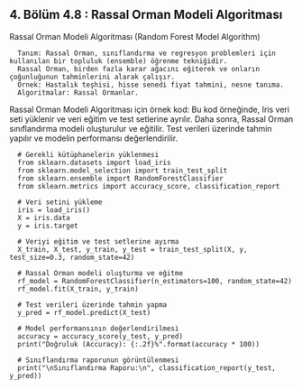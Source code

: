 ## 4. Bölüm 4.8 : Rassal Orman Modeli Algoritması

Rassal Orman Modeli Algoritması (Random Forest Model Algorithm)

      Tanım: Rassal Orman, sınıflandırma ve regresyon problemleri için kullanılan bir topluluk (ensemble) öğrenme tekniğidir. 
      Rassal Orman, birden fazla karar ağacını eğiterek ve onların çoğunluğunun tahminlerini alarak çalışır.
      Örnek: Hastalık teşhisi, hisse senedi fiyat tahmini, nesne tanıma.
      Algoritmalar: Rassal Ormanlar.


Rassal Orman Modeli Algoritması için örnek kod: Bu kod örneğinde, Iris veri seti yüklenir ve veri eğitim ve test setlerine ayrılır. Daha sonra, Rassal Orman sınıflandırma modeli oluşturulur ve eğitilir. Test verileri üzerinde tahmin yapılır ve modelin performansı değerlendirilir.

      # Gerekli kütüphanelerin yüklenmesi
      from sklearn.datasets import load_iris
      from sklearn.model_selection import train_test_split
      from sklearn.ensemble import RandomForestClassifier
      from sklearn.metrics import accuracy_score, classification_report
      
      # Veri setini yükleme
      iris = load_iris()
      X = iris.data
      y = iris.target
      
      # Veriyi eğitim ve test setlerine ayırma
      X_train, X_test, y_train, y_test = train_test_split(X, y, test_size=0.3, random_state=42)
      
      # Rassal Orman modeli oluşturma ve eğitme
      rf_model = RandomForestClassifier(n_estimators=100, random_state=42)
      rf_model.fit(X_train, y_train)
      
      # Test verileri üzerinde tahmin yapma
      y_pred = rf_model.predict(X_test)
      
      # Model performansının değerlendirilmesi
      accuracy = accuracy_score(y_test, y_pred)
      print("Doğruluk (Accuracy): {:.2f}%".format(accuracy * 100))
      
      # Sınıflandırma raporunun görüntülenmesi
      print("\nSınıflandırma Raporu:\n", classification_report(y_test, y_pred))
